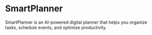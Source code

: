 # SmartPlanner
SmartPlanner is an AI-powered digital planner that helps you organize tasks, schedule events, and optimize productivity.
